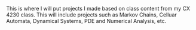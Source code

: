 This is where I will put projects I made based on class content from my CX 4230 class. 
This will include projects such as Markov Chains, Celluar Automata, Dynamical Systems, PDE and Numerical Analysis, etc.
